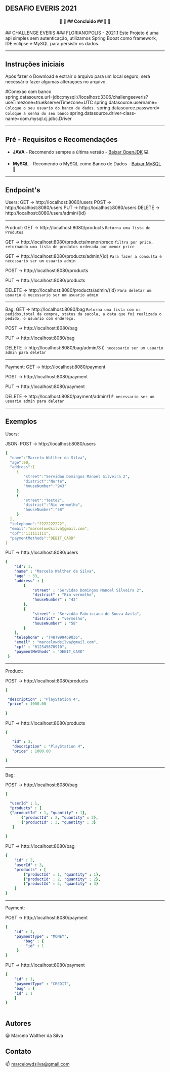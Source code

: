 ## DESAFIO EVERIS 2021
<h4 align="center"> 
	🚧   🚀 ## Concluido ## 🚀   🚧
</h4>
## CHALLENGE EVERIS
### FLORIANOPOLIS - 2021.1
Este Projeto é uma api simples sem autenticação, utilizamos Spring Booat como framework, IDE eclipse e MySQL para persistir os dados.

------------------------------------
## Instruções iniciais

Após fazer o Download e extrair o arquivo para um local seguro, será necessário fazer algumas alteraçoes no arquivo.

#Conexao com banco
spring.datasource.url=jdbc:mysql://localhost:3306/challengeeveris?useTimezone=true&serverTimezone=UTC
spring.datasource.username= `Coloque o seu usuario do banco de dados.`
spring.datasource.password= `Coloque a senha do seu banco`
spring.datasource.driver-class-name=com.mysql.cj.jdbc.Driver

------------------------------------

## Pré - Requisitos e Recomendações

- **JAVA** - Recomendo sempre a última versão - [Baixar OpenJDK](http://jdk.java.net/archive/) :computer:

- **MySQL** - Recomendo o MySQL como Banco de Dados - [Baixar MySQL](https://www.mysql.com/downloads/) :bank:

------------------------------------
## Endpoint's

Users:
	GET -> http://localhost:8080/users
        POST -> http://localhost:8080/users 
        PUT -> http://localhost:8080/users
        DELETE -> http://localhost:8080/users/admin/{id}
    
------------------------------------    
Product:
   GET -> http://localhost:8080/products  `Retorna uma lista de Produtos`
     
   GET -> http://localhost:8080/products/menor/preco  `filtra por price, retornando uma lista de produtos ordenada por menor price`
     
   GET -> http://localhost:8080/products/admin/{id}  	`Para fazer a consulta é necessario ser um usuario admin`
     
   POST -> http://localhost:8080/products
     
   PUT -> http://localhost:8080/products 
     
   DELETE -> http://localhost:8080/products/admin/{id} `Para deletar um usuario é necessario ser um usuario admin`
     
     
------------------------------------
Bag:
   GET -> http://localhost:8080/bag `Retorna uma lista com os pedidos,total da compra, status da sacola, a data que foi realizada o pedido, o usuario com endereço.`
    
   POST -> http://localhost:8080/bag
    
   PUT -> http://localhost:8080/bag
    
   DELETE -> http://localhost:8080/bag/admin/3 `É necessario ser um usuario admin para deletar`
    
------------------------------------    
Payment:
   GET -> http://localhost:8080/payment
    
   POST -> http://localhost:8080/payment
    
   PUT -> http://localhost:8080/payment
    
   DELETE -> http://localhost:8080/payment/admin/1 `É necessario ser um usuario admin para deletar` 
    
------------------------------------

## Exemplos

Users:
 
 JSON: 
  POST -> http://localhost:8080/users
 
   
 ``` yaml
 {
   "name":"Marcelo Walther da Silva",
   "age":90,
   "address":[
      {
         "street":"Servidao Domingos Manoel Silveira 2",
         "district":"Norte",
         "houseNumber":"943"
      },
      {
         "street":"Teste2",
         "district":"Rio vermelho",
         "houseNumber":"58"
      }
   ],
   "telephone":"2222222222",
   "email":"marcelowdsilva@gmail.com",
   "cpf":"111111111",
   "paymentMethods":"DEBIT_CARD"
}
``` 

PUT -> http://localhost:8080/users


```yaml
{ 
    "id": 1,
    "name" : "Marcelo Walther da Silva",
    "age" : 33,
    "address" : [
        {
            "street" : "Servidao Domingos Manoel Silveira 2",
            "district" : "Rio vermelho",
            "houseNumber" : "43"            
        }, 
        {
            "street" : "Servidão Fabriciana de Souza Avila",
            "district" : "vermelho",
            "houseNumber" : "58"
        }
    ],
    "telephone" : "(48)999469036",
    "email" : "marcelowdsilva@gmail.com",
    "cpf" : "012345678910",
    "paymentMethods" : "DEBIT_CARD"
 }
 ```


------------------------------------

Product:
 
POST -> http://localhost:8080/products


```yaml
{

 "description" : "PlayStation 4",
 "price" : 1000.00
 
} 
```

PUT -> http://localhost:8080/products 
  

```yaml
{

   "id" : 3,
   "description" : "PlayStation 4",
   "price" : 1000.00
   
}    
```  

------------------------------------

Bag:

POST -> http://localhost:8080/bag 
 
 


```yaml
{

  "userId" : 1,
  "products" : [
  {"productId" : 1, "quantity" : 1},
       {"productId" : 2, "quantity" : 2},
       {"productId" : 3, "quantity" : 3}
   ]
   
}
```



PUT -> http://localhost:8080/bag
  

```yaml
{
    "id" : 2,
    "userId" : 3,
    "products" : [
        {"productId" : 1, "quantity" : 1},
        {"productId" : 2, "quantity" : 2},
        {"productId" : 3, "quantity" : 3}
    ]
}
```

------------------------------------

Payment:

POST -> http://localhost:8080/payment




```yaml
{
    "id" : 1,    
    "paymentType" : "MONEY",
        "bag" : {
         "id" : 1
     }
}    
```
 
  

  
PUT -> http://localhost:8080/payment
  

```yaml
{
    "id" : 1,
    "paymentType" : "CREDIT",
    "bag" : {
    "id" : 1
    }
}
 
 ```


## Autores

:grinning: Marcelo Walther da Silva

## Contato

:mailbox: marcelowdsilva@gmail.com
